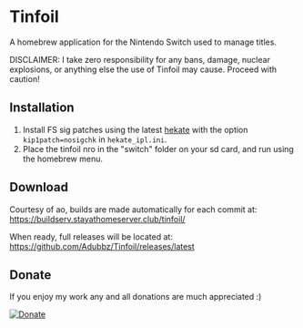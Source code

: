 # Tinfoil
A homebrew application for the Nintendo Switch used to manage titles.

DISCLAIMER: I take zero responsibility for any bans, damage, nuclear explosions, or anything else the use of Tinfoil may cause. Proceed with caution!

## Installation
1. Install FS sig patches using the latest [hekate](https://github.com/CTCaer/hekate) with the option ``kip1patch=nosigchk`` in ``hekate_ipl.ini``.
2. Place the tinfoil nro in the "switch" folder on your sd card, and run using the homebrew menu.

## Download
Courtesy of ao, builds are made automatically for each commit at:
https://buildserv.stayathomeserver.club/tinfoil/

When ready, full releases will be located at:
https://github.com/Adubbz/Tinfoil/releases/latest

## Donate
If you enjoy my work any and all donations are much appreciated :)

[![Donate](https://www.paypalobjects.com/en_US/i/btn/btn_donateCC_LG.gif)](https://www.paypal.com/donate?token=UlSHinXCuq-McPOKE-YezKQcEuDKBpxvW3JH9r8GBCwG8GogGeaV-U1KuNEgUgDRTxZKvm&country.x=AU&locale.x=AU&Z3JncnB0=)

